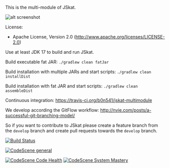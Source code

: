 This is the multi-module of JSkat.

![alt screenshot](http://jskat.org/img/jskat_0.7_bidding.png)

License:

* Apache License, Version 2.0 (http://www.apache.org/licenses/LICENSE-2.0)

Use at least JDK 17 to build and run JSkat.

Build executable fat JAR: `./gradlew clean fatJar`

Build installation with multiple JARs and start scripts: `./gradlew clean installDist`

Build installation with fat JAR and start scripts: `./gradlew clean assembleDist`

Continuous integration: https://travis-ci.org/b0n541/jskat-multimodule

We develop according the GitFlow workflow: http://nvie.com/posts/a-successful-git-branching-model/

So if you want to contribute to JSkat please create a feature branch from the `develop` branch and create pull requests
towards the `develop` branch.

[![Build Status](https://travis-ci.org/b0n541/jskat-multimodule.png?branch=develop)](https://travis-ci.org/b0n541/jskat-multimodule)

[![CodeScene general](https://codescene.io/images/analyzed-by-codescene-badge.svg)](https://codescene.io/projects/1209)

[![CodeScene Code Health](https://codescene.io/projects/1209/status-badges/code-health)](https://codescene.io/projects/1209)
[![CodeScene System Mastery](https://codescene.io/projects/1209/status-badges/system-mastery)](https://codescene.io/projects/1209)
